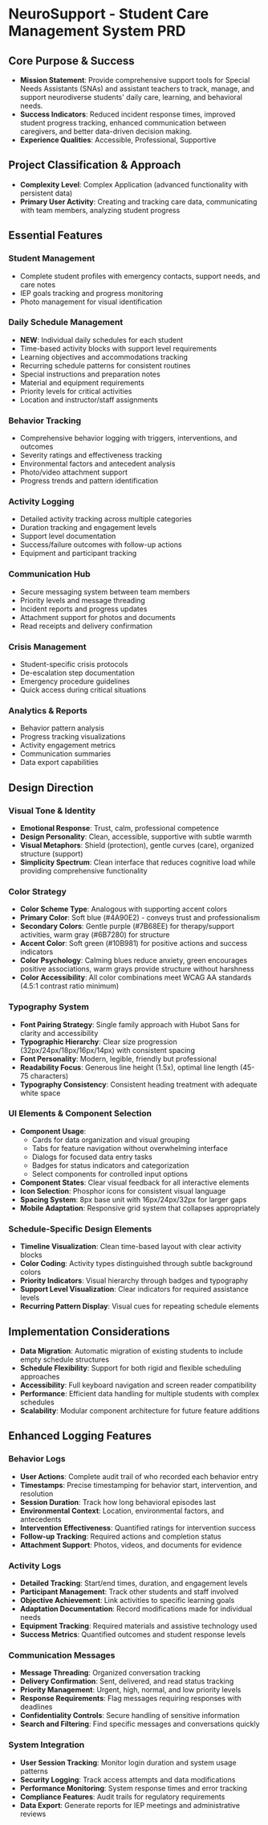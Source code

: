 # NeuroSupport - Student Care Management System PRD

## Core Purpose & Success
- **Mission Statement**: Provide comprehensive support tools for Special Needs Assistants (SNAs) and assistant teachers to track, manage, and support neurodiverse students' daily care, learning, and behavioral needs.
- **Success Indicators**: Reduced incident response times, improved student progress tracking, enhanced communication between caregivers, and better data-driven decision making.
- **Experience Qualities**: Accessible, Professional, Supportive

## Project Classification & Approach
- **Complexity Level**: Complex Application (advanced functionality with persistent data)
- **Primary User Activity**: Creating and tracking care data, communicating with team members, analyzing student progress

## Essential Features

### Student Management
- Complete student profiles with emergency contacts, support needs, and care notes
- IEP goals tracking and progress monitoring
- Photo management for visual identification

### Daily Schedule Management
- **NEW**: Individual daily schedules for each student
- Time-based activity blocks with support level requirements
- Learning objectives and accommodations tracking
- Recurring schedule patterns for consistent routines
- Special instructions and preparation notes
- Material and equipment requirements
- Priority levels for critical activities
- Location and instructor/staff assignments

### Behavior Tracking
- Comprehensive behavior logging with triggers, interventions, and outcomes
- Severity ratings and effectiveness tracking
- Environmental factors and antecedent analysis
- Photo/video attachment support
- Progress trends and pattern identification

### Activity Logging
- Detailed activity tracking across multiple categories
- Duration tracking and engagement levels
- Support level documentation
- Success/failure outcomes with follow-up actions
- Equipment and participant tracking

### Communication Hub
- Secure messaging system between team members
- Priority levels and message threading
- Incident reports and progress updates
- Attachment support for photos and documents
- Read receipts and delivery confirmation

### Crisis Management
- Student-specific crisis protocols
- De-escalation step documentation
- Emergency procedure guidelines
- Quick access during critical situations

### Analytics & Reports
- Behavior pattern analysis
- Progress tracking visualizations
- Activity engagement metrics
- Communication summaries
- Data export capabilities

## Design Direction

### Visual Tone & Identity
- **Emotional Response**: Trust, calm, professional competence
- **Design Personality**: Clean, accessible, supportive with subtle warmth
- **Visual Metaphors**: Shield (protection), gentle curves (care), organized structure (support)
- **Simplicity Spectrum**: Clean interface that reduces cognitive load while providing comprehensive functionality

### Color Strategy
- **Color Scheme Type**: Analogous with supporting accent colors
- **Primary Color**: Soft blue (#4A90E2) - conveys trust and professionalism
- **Secondary Colors**: Gentle purple (#7B68EE) for therapy/support activities, warm gray (#6B7280) for structure
- **Accent Color**: Soft green (#10B981) for positive actions and success indicators
- **Color Psychology**: Calming blues reduce anxiety, green encourages positive associations, warm grays provide structure without harshness
- **Color Accessibility**: All color combinations meet WCAG AA standards (4.5:1 contrast ratio minimum)

### Typography System
- **Font Pairing Strategy**: Single family approach with Hubot Sans for clarity and accessibility
- **Typographic Hierarchy**: Clear size progression (32px/24px/18px/16px/14px) with consistent spacing
- **Font Personality**: Modern, legible, friendly but professional
- **Readability Focus**: Generous line height (1.5x), optimal line length (45-75 characters)
- **Typography Consistency**: Consistent heading treatment with adequate white space

### UI Elements & Component Selection
- **Component Usage**: 
  - Cards for data organization and visual grouping
  - Tabs for feature navigation without overwhelming interface
  - Dialogs for focused data entry tasks
  - Badges for status indicators and categorization
  - Select components for controlled input options
- **Component States**: Clear visual feedback for all interactive elements
- **Icon Selection**: Phosphor icons for consistent visual language
- **Spacing System**: 8px base unit with 16px/24px/32px for larger gaps
- **Mobile Adaptation**: Responsive grid system that collapses appropriately

### Schedule-Specific Design Elements
- **Timeline Visualization**: Clean time-based layout with clear activity blocks
- **Color Coding**: Activity types distinguished through subtle background colors
- **Priority Indicators**: Visual hierarchy through badges and typography
- **Support Level Visualization**: Clear indicators for required assistance levels
- **Recurring Pattern Display**: Visual cues for repeating schedule elements

## Implementation Considerations
- **Data Migration**: Automatic migration of existing students to include empty schedule structures
- **Schedule Flexibility**: Support for both rigid and flexible scheduling approaches
- **Accessibility**: Full keyboard navigation and screen reader compatibility
- **Performance**: Efficient data handling for multiple students with complex schedules
- **Scalability**: Modular component architecture for future feature additions

## Enhanced Logging Features

### Behavior Logs
- **User Actions**: Complete audit trail of who recorded each behavior entry
- **Timestamps**: Precise timestamping for behavior start, intervention, and resolution
- **Session Duration**: Track how long behavioral episodes last
- **Environmental Context**: Location, environmental factors, and antecedents
- **Intervention Effectiveness**: Quantified ratings for intervention success
- **Follow-up Tracking**: Required actions and completion status
- **Attachment Support**: Photos, videos, and documents for evidence

### Activity Logs  
- **Detailed Tracking**: Start/end times, duration, and engagement levels
- **Participant Management**: Track other students and staff involved
- **Objective Achievement**: Link activities to specific learning goals
- **Adaptation Documentation**: Record modifications made for individual needs
- **Equipment Tracking**: Required materials and assistive technology used
- **Success Metrics**: Quantified outcomes and student response levels

### Communication Messages
- **Message Threading**: Organized conversation tracking
- **Delivery Confirmation**: Sent, delivered, and read status tracking
- **Priority Management**: Urgent, high, normal, and low priority levels
- **Response Requirements**: Flag messages requiring responses with deadlines
- **Confidentiality Controls**: Secure handling of sensitive information
- **Search and Filtering**: Find specific messages and conversations quickly

### System Integration
- **User Session Tracking**: Monitor login duration and system usage patterns
- **Security Logging**: Track access attempts and data modifications
- **Performance Monitoring**: System response times and error tracking
- **Compliance Features**: Audit trails for regulatory requirements
- **Data Export**: Generate reports for IEP meetings and administrative reviews